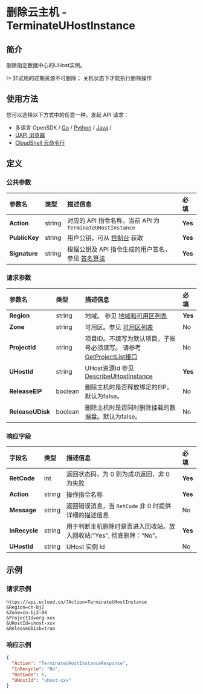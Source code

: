 # 删除云主机 - TerminateUHostInstance

## 简介

删除指定数据中心的UHost实例。



!> 非试用的过期资源不可删除； 关机状态下才能执行删除操作


## 使用方法

您可以选择以下方式中的任意一种，发起 API 请求：
- 多语言 OpenSDK / [Go](https://github.com/ucloud/ucloud-sdk-go) / [Python](https://github.com/ucloud/ucloud-sdk-python3) / [Java](https://github.com/ucloud/ucloud-sdk-java) /
- [UAPI 浏览器](https://console.ucloud.cn/uapi/detail?id=TerminateUHostInstance)
- [CloudShell 云命令行](https://shell.ucloud.cn/)


## 定义

### 公共参数

| 参数名 | 类型 | 描述信息 | 必填 |
|:---|:---|:---|:---|
| **Action**     | string  | 对应的 API 指令名称，当前 API 为 `TerminateUHostInstance`                        | **Yes** |
| **PublicKey**  | string  | 用户公钥，可从 [控制台](https://console.ucloud.cn/uapi/apikey) 获取                                             | **Yes** |
| **Signature**  | string  | 根据公钥及 API 指令生成的用户签名，参见 [签名算法](api/summary/signature.md)  | **Yes** |

### 请求参数

| 参数名 | 类型 | 描述信息 | 必填 |
|:---|:---|:---|:---|
| **Region** | string | 地域。 参见 [地域和可用区列表](api/summary/regionlist) |**Yes**|
| **Zone** | string | 可用区。参见 [可用区列表](api/summary/regionlist) |No|
| **ProjectId** | string | 项目ID。不填写为默认项目，子帐号必须填写。 请参考[GetProjectList接口](api/summary/get_project_list) |No|
| **UHostId** | string | UHost资源Id 参见 [DescribeUHostInstance](api/uhost-api/describe_uhost_instance) |**Yes**|
| **ReleaseEIP** | boolean | 删除主机时是否释放绑定的EIP。默认为false。 |No|
| **ReleaseUDisk** | boolean | 删除主机时是否同时删除挂载的数据盘。默认为false。 |No|

### 响应字段

| 字段名 | 类型 | 描述信息 | 必填 |
|:---|:---|:---|:---|
| **RetCode** | int | 返回状态码，为 0 则为成功返回，非 0 为失败 |**Yes**|
| **Action** | string | 操作指令名称 |**Yes**|
| **Message** | string | 返回错误消息，当 `RetCode` 非 0 时提供详细的描述信息 |No|
| **InRecycle** | string | 用于判断主机删除时是否进入回收站。放入回收站:"Yes", 彻底删除：“No”。 |**Yes**|
| **UHostId** | string | UHost 实例 Id |No|




## 示例

### 请求示例
    
```
https://api.ucloud.cn/?Action=TerminateUHostInstance
&Region=cn-bj2
&Zone=cn-bj2-04
&ProjectId=org-xxx
&UHostId=uhost-xxx
&ReleaseUDisk=true
```

### 响应示例
    
```json
{
  "Action": "TerminateUHostInstanceResponse",
  "InRecycle": "No",
  "RetCode": 0,
  "UHostId": "uhost-xxx"
}
```





